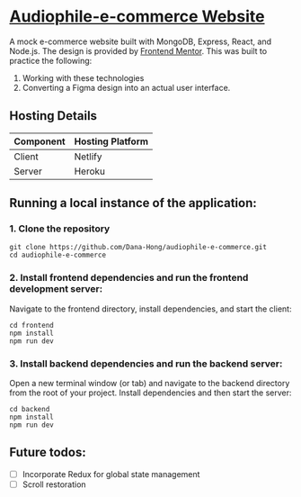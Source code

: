 # [Audiophile-e-commerce Website](https://audiophile-e-commerce-dh.netlify.app/)
A mock e-commerce website built with MongoDB, Express, React, and Node.js. The design is provided by [Frontend Mentor](https://www.frontendmentor.io/). This was built to practice the following:
1) Working with these technologies
2) Converting a Figma design into an actual user interface.

## **Hosting Details**
| Component | Hosting Platform |
|-----------|------------------|
| Client    | Netlify          |
| Server    | Heroku           |

## Running a local instance of the application:
### 1. **Clone the repository**
```
git clone https://github.com/Dana-Hong/audiophile-e-commerce.git
cd audiophile-e-commerce
```

### 2. **Install frontend dependencies and run the frontend development server**: 
Navigate to the frontend directory, install dependencies, and start the client:
```
cd frontend
npm install
npm run dev
```

### 3. **Install backend dependencies and run the backend server**:
Open a new terminal window (or tab) and navigate to the backend directory from the root of your project. Install dependencies and then start the server:
```
cd backend
npm install
npm run dev
```

## Future todos:
- [ ] Incorporate Redux for global state management
- [ ] Scroll restoration
